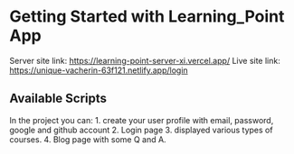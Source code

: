 # Getting Started with Learning_Point App
Server site link: https://learning-point-server-xi.vercel.app/
Live site link: https://unique-vacherin-63f121.netlify.app/login


## Available Scripts

In the project you can:
    1. create your user profile with email, password, google and github account
    2. Login page
    3. displayed various types of courses.
    4. Blog page with some Q and A.
